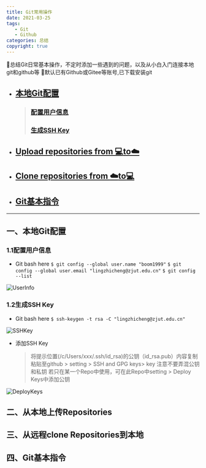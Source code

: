 ```yaml
---
title: Git常用操作
date: 2021-03-25
tags: 
   - Git
   - Github
categories: 总结
copyright: true
---
```


:whale:总结Git日常基本操作，不定时添加一些遇到的问题，以及从小白入门连接本地git和github等
:bell:默认已有Github或Gitee等账号,已下载安装git


- ## [本地Git配置](#LocalGit) ##
    > ### [配置用户信息](#UserInfo) ###
    > ### [生成SSH Key](#SSH) ###
- ## [Upload repositories from :computer:to:cloud:](#UploadRepo) ##
- ## [Clone repositories from :cloud:to:computer:](#CloneRepo) ##
- ## [Git基本指令](#GitBasic) ##

<!--more-->
---
<h2 id="LocalGit">一、本地Git配置</h2>

<h3 id="UserInfo">1.1配置用户信息</h3>

- Git bash here
    ` $ git config --global user.name "boom1999" `
    ` $ git config --global user.email "lingzhicheng@zjut.edu.cn" `
    ` $ git config --list `

![UserInfo][1]

<h3 id="SSH">1.2生成SSH Key</h3>

- Git bash here
    ` $ ssh-keygen -t rsa -C "lingzhicheng@zjut.edu.cn" `

![SSHKey][2]

- 添加SSH Key
    > 将提示位置(/c/Users/xxx/.ssh/id_rsa)的公钥（id_rsa.pub）内容复制粘贴至github > setting > SSH and GPG keys> key
    > 注意不要弄混公钥和私钥
    > 若只在某一个Repo中使用，可在此Repo中setting > Deploy Keys中添加公钥 

![DeployKeys][3]


<h2 id="UploadRepo">二、从本地上传Repositories</h2>

<h2 id="CloneRepo">三、从远程clone Repositories到本地</h2>

<h2 id="GitBasic">四、Git基本指令</h2>

[1]: https://www.lingzhicheng.cn/usr/file/picture/Git/UserInfo.png
[2]: https://www.lingzhicheng.cn/usr/file/picture/Git/SSHKey.png
[3]: https://www.lingzhicheng.cn/usr/file/picture/Git/DeployKeys.png
